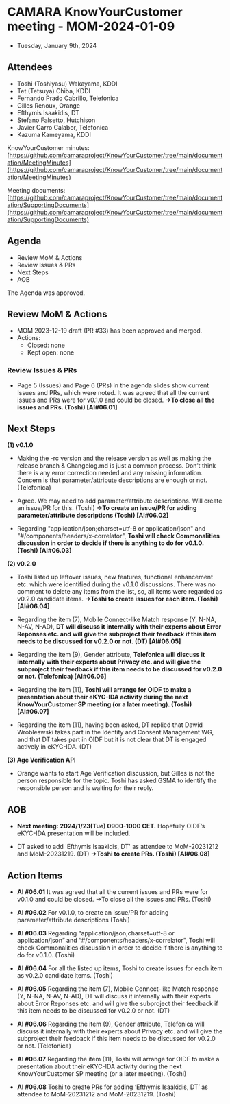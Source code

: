 # CAMARA KnowYourCustomer meeting - MOM-2024-01-09

* Tuesday, January 9th, 2024

## Attendees

* Toshi (Toshiyasu) Wakayama, KDDI
* Tet (Tetsuya) Chiba, KDDI
* Fernando Prado Cabrillo, Telefonica
* Gilles Renoux, Orange
* Efthymis Isaakidis, DT
* Stefano Falsetto, Hutchison
* Javier Carro Calabor, Telefonica
* Kazuma Kameyama, KDDI

KnowYourCustomer minutes: [https://github.com/camaraproject/KnowYourCustomer/tree/main/documentation/MeetingMinutes](https://github.com/camaraproject/KnowYourCustomer/tree/main/documentation/MeetingMinutes)

Meeting documents: [https://github.com/camaraproject/KnowYourCustomer/tree/main/documentation/SupportingDocuments](https://github.com/camaraproject/KnowYourCustomer/tree/main/documentation/SupportingDocuments)

## Agenda

* Review MoM & Actions
* Review Issues & PRs
* Next Steps
* AOB

The Agenda was approved.

## Review MoM & Actions

* MOM 2023-12-19 draft (PR #33) has been approved and merged.
* Actions:
  * Closed: none
  * Kept open: none

### Review Issues & PRs

* Page 5 (Issues) and Page 6 (PRs) in the agenda slides show current Issues and PRs, which were noted. It was agreed that all the current issues and PRs were for v0.1.0 and could be closed. **->To close all the issues and PRs. (Toshi) [AI#06.01]**

## Next Steps

**(1) v0.1.0**
* Making the -rc version and the release version as well as making the release branch & Changelog.md is just a common process.  Don’t think there is any error correction needed and any missing information.  Concern is that parameter/attribute descriptions are enough or not. (Telefonica)

* Agree.  We may need to add parameter/attribute descriptions.  Will create an issue/PR for this. (Toshi) **->To create an issue/PR for adding parameter/attribute descriptions (Toshi) [AI#06.02]**

* Regarding "application/json;charset=utf-8 or application/json" and "#/components/headers/x-correlator", **Toshi will check Commonalities discussion in order to decide if there is anything to do for v0.1.0. (Toshi) [AI#06.03]**

**(2) v0.2.0**

* Toshi listed up leftover issues, new features, functional enhancement etc. which were identified during the v0.1.0 discussions.  There was no comment to delete any items from the list, so, all items were regarded as v0.2.0 candidate items.  **->Toshi to create issues for each item. (Toshi) [AI#06.04]**

* Regarding the item (7), Mobile Connect-like Match response (Y, N-NA, N-AV, N-AD), **DT will discuss it internally with their experts about Error Reponses etc. and will give the subproject their feedback if this item needs to be discussed for v0.2.0 or not. (DT) [AI#06.05]**

* Regarding the item (9), Gender attribute, **Telefonica will discuss it internally with their experts about Privacy etc. and will give the subproject their feedback if this item needs to be discussed for v0.2.0 or not. (Telefonica) [AI#06.06]**

* Regarding the item (11), **Toshi will arrange for OIDF to make a presentation about their eKYC-IDA activity during the next KnowYourCustomer SP meeting (or a later meeting). (Toshi) [AI#06.07]**

* Regarding the item (11), having been asked, DT replied that Dawid Wrobleswski takes part in the Identity and Consent Management WG, and that DT takes part in OIDF but it is not clear that DT is engaged actively in eKYC-IDA. (DT)
 
**(3) Age Verification API**

* Orange wants to start Age Verification discussion, but Gilles is not the person responsible for the topic.  Toshi has asked GSMA to identify the responsible person and is waiting for their reply.

## AOB

* **Next meeting: 2024/1/23(Tue) 0900-1000 CET.**  Hopefully OIDF’s eKYC-IDA presentation will be included.

* DT asked to add 'Efthymis Isaakidis, DT' as attendee to MoM-20231212 and MoM-20231219. (DT) **->Toshi to create PRs. (Toshi) [AI#06.08]**

## Action Items

* **AI #06.01** It was agreed that all the current issues and PRs were for v0.1.0 and could be closed. ->To close all the issues and PRs. (Toshi) 

* **AI #06.02** For v0.1.0, to create an issue/PR for adding parameter/attribute descriptions (Toshi)

* **AI #06.03** Regarding “application/json;charset=utf-8 or application/json” and “#/components/headers/x-correlator”, Toshi will check Commonalities discussion in order to decide if there is anything to do for v0.1.0. (Toshi) 

* **AI #06.04** For all the listed up items, Toshi to create issues for each item as v0.2.0 candidate items. (Toshi)

* **AI #06.05** Regarding the item (7), Mobile Connect-like Match response (Y, N-NA, N-AV, N-AD), DT will discuss it internally with their experts about Error Reponses etc. and will give the subproject their feedback if this item needs to be discussed for v0.2.0 or not. (DT) 

* **AI #06.06** Regarding the item (9), Gender attribute, Telefonica will discuss it internally with their experts about Privacy etc. and will give the subproject their feedback if this item needs to be discussed for v0.2.0 or not. (Telefonica)

* **AI #06.07** Regarding the item (11), Toshi will arrange for OIDF to make a presentation about their eKYC-IDA activity during the next KnowYourCustomer SP meeting (or a later meeting). (Toshi)

* **AI #06.08** Toshi to create PRs for adding ‘Efthymis Isaakidis, DT’ as attendee to MoM-20231212 and MoM-20231219. (Toshi)
